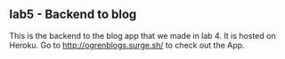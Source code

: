 ## lab5 - Backend to blog
This is the backend to the blog app that we made in lab 4. It is hosted on Heroku. Go to http://ogrenblogs.surge.sh/ to check out the App.


